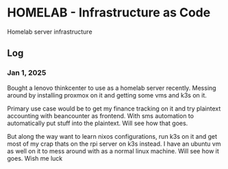 # HOMELAB - Infrastructure as Code

Homelab server infrastructure

## Log

### Jan 1, 2025
Bought a lenovo thinkcenter to use as a homelab server recently.
Messing around by installing proxmox on it and getting some vms and k3s on it.

Primary use case would be to get my finance tracking on it and try plaintext accounting with beancounter as frontend.
With sms automation to automatically put stuff into the plaintext. Will see how that goes.

But along the way want to learn nixos configurations, run k3s on it and get most of my crap thats on the rpi server on k3s instead.
I have an ubuntu vm as well on it to mess around with as a normal linux machine. Will see how it goes. Wish me luck
